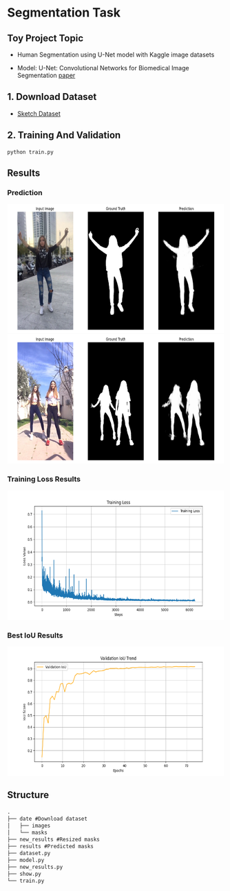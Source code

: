 # Segmentation Task

## Toy Project Topic
- Human Segmentation using U-Net model with Kaggle image datasets

- Model: U-Net: Convolutional Networks for Biomedical Image Segmentation [paper](https://arxiv.org/abs/1505.04597) 

## 1. Download Dataset 
- [Sketch Dataset](https://www.kaggle.com/datasets/tapakah68/segmentation-full-body-tiktok-dancing-dataset/data)

## 2. Training And Validation
```
python train.py
```

## Results  

### Prediction
<img src=https://github.com/navi0728/Segmentation_Project/blob/main/unet_tiktok/assets/output1.png width="750" height="300"/>

<img src=https://github.com/navi0728/Segmentation_Project/blob/main/unet_tiktok/assets/output2.png width="750" height="300"/>

### Training Loss Results
<img src=https://github.com/navi0728/Segmentation_Project/blob/main/unet_tiktok/assets/training_loss_trend.png width="700" height="300"/>

### Best IoU Results
<img src=https://github.com/navi0728/Segmentation_Project/blob/main/unet_tiktok/assets/validation_iou_trend.png width="700" height="300"/>



## Structure
```
.
├── date #Download dataset
│   ├── images 
│   └── masks
├── new_results #Resized masks
├── results #Predicted masks
├── dataset.py 
├── model.py
├── new_results.py
├── show.py
└── train.py
```
